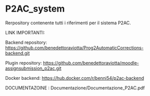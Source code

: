 # P2AC_system
Rerpository contenente tutti i riferimenti per il sistema P2AC.


LINK IMPORTANTI:

Backend repository: https://github.com/benedettoraviotta/Prog2AutomaticCorrections-backend.git

Plugin repository: https://github.com/benedettoraviotta/moodle-assignsubmission_p2ac.git

Docker backend: https://hub.docker.com/r/benni54/p2ac-backend


DOCUMENTAZOINE : Documentazione/Documentazione_P2AC.pdf

